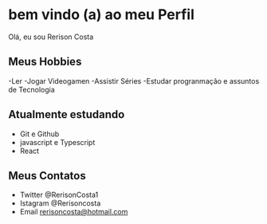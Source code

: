 # bem  vindo  (a) ao meu Perfil 

Olá,  eu sou Rerison Costa

##  Meus Hobbies  

-Ler 
-Jogar Videogamen 
-Assistir Séries 
-Estudar progranmação e assuntos de Tecnologia 

## Atualmente estudando 

- Git e Github
-  javascript e Typescript
- React

## Meus Contatos 

- Twitter @RerisonCosta1
- Istagram @Rerisoncosta
- Email  rerisoncosta@hotmail.com
